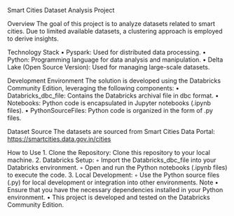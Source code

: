 Smart Cities Dataset Analysis Project

Overview
The goal of this project is to analyze datasets related to smart cities. Due to limited available datasets, a clustering approach is employed to derive insights.

Technology Stack
    • Pyspark: Used for distributed data processing.
    • Python: Programming language for data analysis and manipulation.
    • Delta Lake (Open Source Version): Used for managing large-scale datasets.

Development Environment
The solution is developed using the Databricks Community Edition, leveraging the following components:
    • Databricks_dbc_file: Contains the Databricks archival file in dbc format.
    • Notebooks: Python code is encapsulated in Jupyter notebooks (.ipynb files).
    • PythonSourceFiles: Python code is organized in the form of .py files.

Dataset Source
The datasets are sourced from Smart Cities Data Portal:  https://smartcities.data.gov.in/cities

How to Use
    1. Clone the Repository: Clone this repository to your local machine.
    2. Databricks Setup:
        ◦ Import the Databricks_dbc_file into your Databricks environment.
        ◦ Open and run the Python notebooks (.ipynb files) to execute the code.
    3. Local Development:
        ◦ Use the Python source files (.py) for local development or integration into other environments.
Note
    • Ensure that you have the necessary dependencies installed in your Python environment.
    • This project is developed and tested on the Databricks Community Edition.
